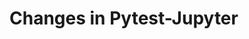 # Changes in Pytest-Jupyter

<!-- <START NEW CHANGELOG ENTRY> -->

<!-- <END NEW CHANGELOG ENTRY> -->
